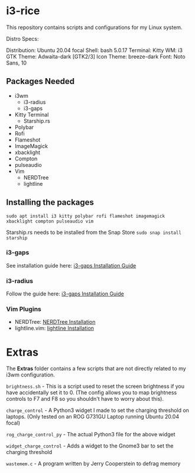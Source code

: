 # i3-rice
This repository contains scripts and configurations for my Linux system.

Distro Specs:

Distribution: Ubuntu 20.04 focal
Shell: bash 5.0.17
Terminal: Kitty
WM: i3
GTK Theme: Adwaita-dark [GTK2/3]
Icon Theme: breeze-dark
Font: Noto Sans, 10

## Packages Needed
* i3wm 
    * i3-radius 
    * i3-gaps
* Kitty Terminal
    * Starship.rs
* Polybar
* Rofi
* Flameshot
* ImageMagick
* xbacklight
* Compton
* pulseaudio
* Vim
    * NERDTree
    * lightline

## Installing the packages
`sudo apt install i3 kitty polybar rofi flameshot imagemagick xbacklight compton pulseaudio vim`

Starship.rs needs to be installed from the Snap Store `sudo snap install starship`

### i3-gaps
See installation guide here: [i3-gaps Installation Guide](https://gist.github.com/boreycutts/6417980039760d9d9dac0dd2148d4783)

### i3-radius
Follow the guide here: [i3-gaps Installation Guide](https://en.terminalroot.com.br/how-to-install-i3-gaps-with-rounded-corners/)

### Vim Plugins
* NERDTree:  [NERDTree Installation](https://github.com/preservim/nerdtree)
* lightline.vim:  [lightline Installation](https://github.com/itchyny/lightline.vim)

# Extras
The **Extras** folder contains a few scripts that are not directly related to my i3wm configuration.

`brightness.sh` - This is a script used to reset the screen brightness if you have accidentally set it to 0. (The config allows you to map brightness controls to F7 and F8 so you shouldn't have to worry about this).

`charge_control` - A Python3 widget I made to set the charging threshold on laptops. (Only tested on an ROG G731GU Laptop running Ubuntu 20.04 focal)

`rog_charge_control_py` - The actual Python3 file for the above widget

`widget_charge_control` - Adds a widget to the Gnome3 bar to set the charging threshold

`wastemem.c` - A program written by Jerry Cooperstein to defrag memory